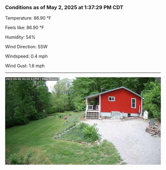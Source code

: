 ### Conditions as of May 2, 2025 at 1:37:29 PM CDT 

Temperature: 86.90 &deg;F

Feels like: 86.90 &deg;F

Humidity: 54%

Wind Direction: SSW

Windspeed: 0.4 mph

Wind Gust: 1.6 mph

---

<img src="./images/latest.jpeg"/>


